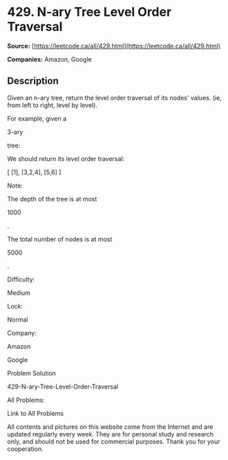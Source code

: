 # 429. N-ary Tree Level Order Traversal

**Source:** [https://leetcode.ca/all/429.html](https://leetcode.ca/all/429.html)

**Companies:** Amazon, Google

## Description

Given an n-ary tree, return the level order traversal of its nodes' values. (ie, from
        left to right, level by level).

For example, given a

3-ary

tree:

We should return its level order traversal:

[
     [1],
     [3,2,4],
     [5,6]
]

Note:

The depth of the tree is at most

1000

.

The total number of nodes is at most

5000

.

Difficulty:

Medium

Lock:

Normal

Company:

Amazon

Google

Problem Solution

429-N-ary-Tree-Level-Order-Traversal

All Problems:

Link to All Problems

All contents and pictures on this website come from the Internet and are updated regularly every week. They are for personal study and research only, and should not be used for commercial purposes. Thank you for your cooperation.

